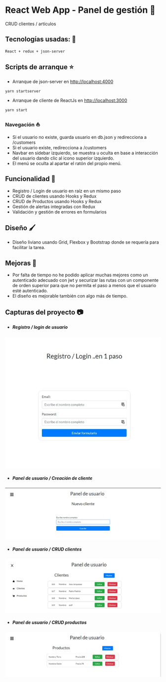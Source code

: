# React Web App - Panel de gestión 🧰
CRUD clientes / artículos

## Tecnologías usadas: 📡

```
React + redux + json-server
```

## Scripts de arranque ⭐

- Arranque de json-server en [http://localhost:4000](http://localhost:4000)
```
yarn startserver
```

- Arranque de cliente de ReactJs en [http://localhost:3000](http://localhost:3000)
```
yarn start
```
### Navegación ⛵
- Si el usuario no existe, guarda usuario en db.json y redirecciona a /customers
- Si el usuario existe, redirecciona a /customers
- Navbar en sidebar izquierdo, se muestra u oculta en base a interacción del usuario dando clic al icono superior izquierdo.
- El menú se oculta al apartar el ratón del propio menú.

## Funcionalidad 🔀
- Registro / Login de usuario en raíz en un mismo paso
- CRUD de clientes usando Hooks y Redux
- CRUD de Productos usando Hooks y Redux
- Gestión de alertas integradas con Redux
- Validación y gestión de errores en formularios

## Diseño 🖌️
- Diseño liviano usando Grid, Flexbox y Bootstrap donde se requería para facilitar la tarea.

## Mejoras 💪
- Por falta de tiempo no he podido aplicar muchas mejores como un autenticado adecuado con jwt y securizar las rutas con un componente de orden superior para que no permita el paso a menos que el usuario esté autenticado.
- El diseño es mejorable también con algo más de tiempo.

## Capturas del proyecto 📷
- ##### Registro / login de usuario
![captura1](screenshots/Screenshot_1.jpg)
- ##### Panel de usuario / Creación de cliente
![captura1](screenshots/Screenshot_3.jpg)
- ##### Panel de usuario / CRUD clientes
![captura1](screenshots/Screenshot_2.jpg)
- ##### Panel de usuario / CRUD productos
![captura1](screenshots/Screenshot_4.jpg)



